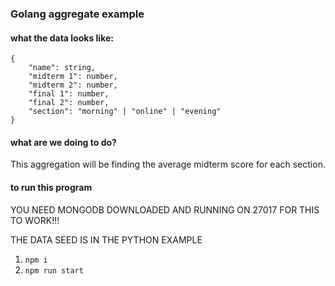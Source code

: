 ### Golang aggregate example

#### what the data looks like:

```
{
    "name": string,
    "midterm 1": number,
    "midterm 2": number,
    "final 1": number,
    "final 2": number,
    "section": "morning" | "online" | "evening"
}
```

#### what are we doing to do?

This aggregation will be finding the average midterm score for each section.

#### to run this program

YOU NEED MONGODB DOWNLOADED AND RUNNING ON 27017 FOR THIS TO WORK!!!

THE DATA SEED IS IN THE PYTHON EXAMPLE

1. `npm i`
2. `npm run start`
